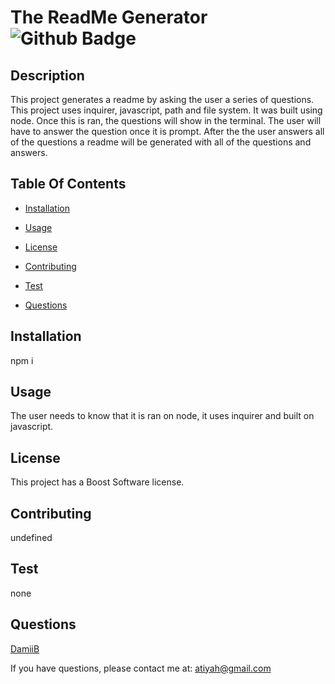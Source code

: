 # The ReadMe Generator ![Github Badge](https://img.shields.io/badge/license-Boost_Software-blueviolet)

  ## Description

  This project generates a readme by asking the user a series of questions.  This project uses inquirer, javascript, path and file system.  It was built using node. Once this is ran, the questions will show in the terminal.  The user will have to answer the question once it is prompt. After the the user answers all of the questions a readme will be generated with all of the questions and answers.

  ## Table Of Contents

  * [Installation](#installation)

  * [Usage](#usage)

  * [License](#license)

  * [Contributing](#contributing)

  * [Test](#test)

  * [Questions](#questions)

  ## Installation

  npm i

  ## Usage

  The user needs to know that it is ran on node, it uses inquirer and built on javascript.

  ## License
  
  This project has a Boost Software license.

  ## Contributing

  undefined

  ## Test

  none

  ## Questions

  [DamiiB](https://github.com/DamiiB)

If you have questions, please contact me at: atiyah@gmail.com

